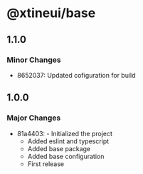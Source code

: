 # @xtineui/base

## 1.1.0

### Minor Changes

- 8652037: Updated cofiguration for build

## 1.0.0

### Major Changes

- 81a4403: - Initialized the project
  - Added eslint and typescript
  - Added base package
  - Added base configuration
  - First release
